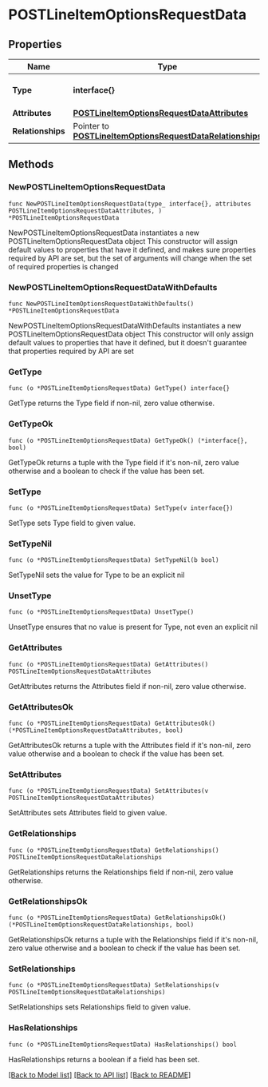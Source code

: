 # POSTLineItemOptionsRequestData

## Properties

Name | Type | Description | Notes
------------ | ------------- | ------------- | -------------
**Type** | **interface{}** | The resource&#39;s type | 
**Attributes** | [**POSTLineItemOptionsRequestDataAttributes**](POSTLineItemOptionsRequestDataAttributes.md) |  | 
**Relationships** | Pointer to [**POSTLineItemOptionsRequestDataRelationships**](POSTLineItemOptionsRequestDataRelationships.md) |  | [optional] 

## Methods

### NewPOSTLineItemOptionsRequestData

`func NewPOSTLineItemOptionsRequestData(type_ interface{}, attributes POSTLineItemOptionsRequestDataAttributes, ) *POSTLineItemOptionsRequestData`

NewPOSTLineItemOptionsRequestData instantiates a new POSTLineItemOptionsRequestData object
This constructor will assign default values to properties that have it defined,
and makes sure properties required by API are set, but the set of arguments
will change when the set of required properties is changed

### NewPOSTLineItemOptionsRequestDataWithDefaults

`func NewPOSTLineItemOptionsRequestDataWithDefaults() *POSTLineItemOptionsRequestData`

NewPOSTLineItemOptionsRequestDataWithDefaults instantiates a new POSTLineItemOptionsRequestData object
This constructor will only assign default values to properties that have it defined,
but it doesn't guarantee that properties required by API are set

### GetType

`func (o *POSTLineItemOptionsRequestData) GetType() interface{}`

GetType returns the Type field if non-nil, zero value otherwise.

### GetTypeOk

`func (o *POSTLineItemOptionsRequestData) GetTypeOk() (*interface{}, bool)`

GetTypeOk returns a tuple with the Type field if it's non-nil, zero value otherwise
and a boolean to check if the value has been set.

### SetType

`func (o *POSTLineItemOptionsRequestData) SetType(v interface{})`

SetType sets Type field to given value.


### SetTypeNil

`func (o *POSTLineItemOptionsRequestData) SetTypeNil(b bool)`

 SetTypeNil sets the value for Type to be an explicit nil

### UnsetType
`func (o *POSTLineItemOptionsRequestData) UnsetType()`

UnsetType ensures that no value is present for Type, not even an explicit nil
### GetAttributes

`func (o *POSTLineItemOptionsRequestData) GetAttributes() POSTLineItemOptionsRequestDataAttributes`

GetAttributes returns the Attributes field if non-nil, zero value otherwise.

### GetAttributesOk

`func (o *POSTLineItemOptionsRequestData) GetAttributesOk() (*POSTLineItemOptionsRequestDataAttributes, bool)`

GetAttributesOk returns a tuple with the Attributes field if it's non-nil, zero value otherwise
and a boolean to check if the value has been set.

### SetAttributes

`func (o *POSTLineItemOptionsRequestData) SetAttributes(v POSTLineItemOptionsRequestDataAttributes)`

SetAttributes sets Attributes field to given value.


### GetRelationships

`func (o *POSTLineItemOptionsRequestData) GetRelationships() POSTLineItemOptionsRequestDataRelationships`

GetRelationships returns the Relationships field if non-nil, zero value otherwise.

### GetRelationshipsOk

`func (o *POSTLineItemOptionsRequestData) GetRelationshipsOk() (*POSTLineItemOptionsRequestDataRelationships, bool)`

GetRelationshipsOk returns a tuple with the Relationships field if it's non-nil, zero value otherwise
and a boolean to check if the value has been set.

### SetRelationships

`func (o *POSTLineItemOptionsRequestData) SetRelationships(v POSTLineItemOptionsRequestDataRelationships)`

SetRelationships sets Relationships field to given value.

### HasRelationships

`func (o *POSTLineItemOptionsRequestData) HasRelationships() bool`

HasRelationships returns a boolean if a field has been set.


[[Back to Model list]](../README.md#documentation-for-models) [[Back to API list]](../README.md#documentation-for-api-endpoints) [[Back to README]](../README.md)


